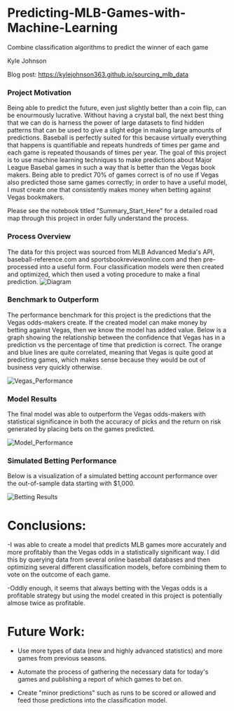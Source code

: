 # Predicting-MLB-Games-with-Machine-Learning
Combine classification algorithms to predict the winner of each game

Kyle Johnson

Blog post:  https://kylejohnson363.github.io/sourcing_mlb_data

### Project Motivation
Being able to predict the future, even just slightly better than a coin flip, can be enourmously lucrative.  Without having a crystal ball, the next best thing that we can do is harness the power of large datasets to find hidden patterns that can be used to give a slight edge in making large amounts of predictions. Baseball is perfectly suited for this because virtually everything that happens is quantifiable and repeats hundreds of times per game and each game is repeated thousands of times per year. The goal of this project is to use machine learning techniques to make predictions about Major League Basebal games in such a way that is better than the Vegas book makers. Being able to predict 70% of games correct is of no use if Vegas also predicted those same games correctly; in order to have a useful model, I must create one that consistently makes money when betting against Vegas bookmakers.

Please see the notebook titled "Summary_Start_Here" for a detailed road map through this project in order fully understand the process.

### Process Overview
The data for this project was sourced from MLB Advanced Media's API, baseball-reference.com and sportsbookreviewonline.com and then pre-processed into a useful form.  Four classification models were then created and optimized, which then used a voting procedure to make a final prediction.
![Diagram](https://github.com/kylejohnson363/Predicting-MLB-Games-with-Machine-Learning/blob/master/MLB%20Diagram.JPG)

### Benchmark to Outperform
The performance benchmark for this project is the predictions that the Vegas odds-makers create.  If the created model can make money by betting against Vegas, then we know the model has added value.  Below is a graph showing the relationship between the confidence that Vegas has in a prediction vs the percentage of time that prediction is correct.  The orange and blue lines are quite correlated, meaning that Vegas is quite good at predicting games, which  makes sense because they would be out of business very quickly otherwise.

![Vegas_Performance](https://github.com/kylejohnson363/Predicting-MLB-Games-with-Machine-Learning/blob/master/Vegas%20Performance.png)

### Model Results
The final model was able to outperform the Vegas odds-makers with statistical significance in both the accuracy of picks and the return on risk generated by placing bets on the games predicted.

![Model_Performance](https://github.com/kylejohnson363/Predicting-MLB-Games-with-Machine-Learning/blob/master/Model%20Results.JPG)

### Simulated Betting Performance
Below is a visualization of a simulated betting account performance over the out-of-sample data starting with $1,000.

![Betting Results](https://github.com/kylejohnson363/Predicting-MLB-Games-with-Machine-Learning/blob/master/Betting%20Results.JPG)

# Conclusions:
-I was able to create a model that predicts MLB games more accurately and more profitably than the Vegas odds in a statistically significant way. I did this by querying data from several online baseball databases and then optimizing several different classification models, before combining them to vote on the outcome of each game.

-Oddly enough, it seems that always betting with the Vegas odds is a profitable strategy but using the model created in this project is potentially almose twice as profitable.
# Future Work:
 
- Use more types of data (new and highly advanced statistics) and more games from previous seasons. 

- Automate the process of gathering the necessary data for today's games and publishing a report of which games to bet on.

- Create "minor predictions" such as runs to be scored or allowed and feed those predictions into the classification model.
